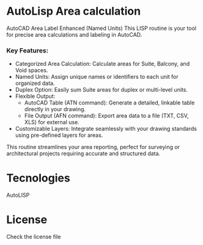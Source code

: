 # AutoLisp Area calculation
AutoCAD Area Label Enhanced (Named Units)
This LISP routine is your tool for precise area calculations and labeling in AutoCAD.

### Key Features:

- Categorized Area Calculation: Calculate areas for Suite, Balcony, and Void spaces.
- Named Units: Assign unique names or identifiers to each unit for organized data.
- Duplex Option: Easily sum Suite areas for duplex or multi-level units.
- Flexible Output:
    - AutoCAD Table (ATN command): Generate a detailed, linkable table directly in your drawing.
    - File Output (AFN command): Export area data to a file (TXT, CSV, XLS) for external use.
- Customizable Layers: Integrate seamlessly with your drawing standards using pre-defined layers for areas.

This routine streamlines your area reporting, perfect for surveying or architectural projects requiring accurate and structured data.

# Tecnologies
AutoLISP

# License
Check the license file
